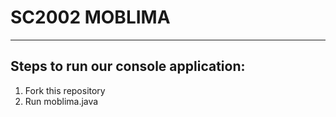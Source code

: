 # SC2002 MOBLIMA
---
## Steps to run our console application:
1. Fork this repository  
2. Run moblima.java
